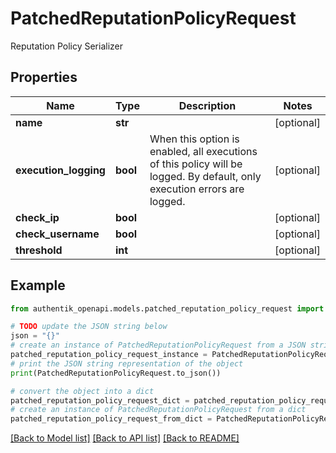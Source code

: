 # PatchedReputationPolicyRequest

Reputation Policy Serializer

## Properties

Name | Type | Description | Notes
------------ | ------------- | ------------- | -------------
**name** | **str** |  | [optional] 
**execution_logging** | **bool** | When this option is enabled, all executions of this policy will be logged. By default, only execution errors are logged. | [optional] 
**check_ip** | **bool** |  | [optional] 
**check_username** | **bool** |  | [optional] 
**threshold** | **int** |  | [optional] 

## Example

```python
from authentik_openapi.models.patched_reputation_policy_request import PatchedReputationPolicyRequest

# TODO update the JSON string below
json = "{}"
# create an instance of PatchedReputationPolicyRequest from a JSON string
patched_reputation_policy_request_instance = PatchedReputationPolicyRequest.from_json(json)
# print the JSON string representation of the object
print(PatchedReputationPolicyRequest.to_json())

# convert the object into a dict
patched_reputation_policy_request_dict = patched_reputation_policy_request_instance.to_dict()
# create an instance of PatchedReputationPolicyRequest from a dict
patched_reputation_policy_request_from_dict = PatchedReputationPolicyRequest.from_dict(patched_reputation_policy_request_dict)
```
[[Back to Model list]](../README.md#documentation-for-models) [[Back to API list]](../README.md#documentation-for-api-endpoints) [[Back to README]](../README.md)


